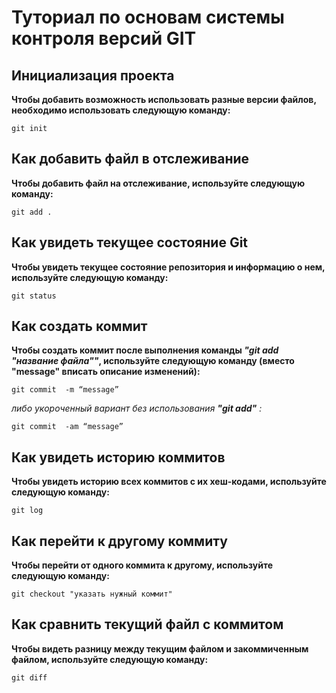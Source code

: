 # Туториал по основам системы контроля версий GIT


## Инициализация проекта
**Чтобы добавить возможность использовать разные версии файлов, необходимо использовать следующую команду:**

```fix
git init
```
## Как добавить файл в отслеживание
**Чтобы добавить файл на отслеживание, используйте следующую команду:**

```
git add .
```
## Как увидеть текущее состояние Git
**Чтобы увидеть текущее состояние репозитория и информацию о нем, используйте следующую команду:**

```
git status
```
## Как создать коммит
**Чтобы  создать коммит после выполнения команды *"git add "название файла""*, используйте следующую команду (вместо "message" вписать описание изменений):**

```
git commit  -m “message”
```

*либо укороченный вариант без использования **"git add"** :*

```fix
git commit  -am “message”
```
## Как увидеть историю коммитов
**Чтобы увидеть историю всех коммитов с их хеш-кодами, используйте следующую команду:**

```
git log
```

## Как перейти к другому коммиту
**Чтобы  перейти от одного коммита к другому, используйте следующую команду:**

```
git checkout "указать нужный коммит"
```

## Как сравнить текущий файл с коммитом
**Чтобы  видеть разницу между текущим файлом и закоммиченным файлом, используйте следующую команду:**

```
git diff
```
